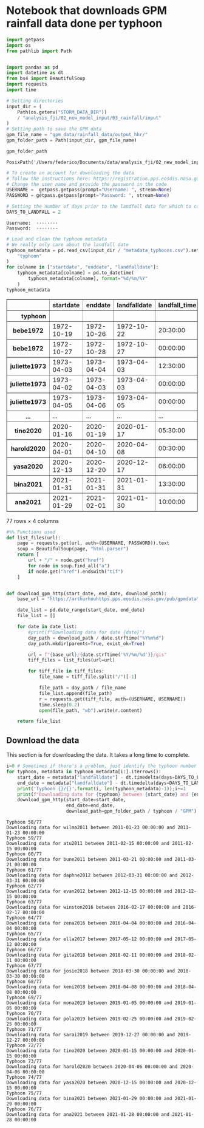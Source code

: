 # Notebook that downloads GPM rainfall data done per typhoon


```python
import getpass
import os
from pathlib import Path


import pandas as pd
import datetime as dt
from bs4 import BeautifulSoup
import requests
import time
```


```python
# Setting directories
input_dir = (
    Path(os.getenv("STORM_DATA_DIR"))
    / "analysis_fji/02_new_model_input/03_rainfall/input"
)
# Setting path to save the GPM data
gpm_file_name = "gpm_data/rainfall_data/output_hhr/"
gpm_folder_path = Path(input_dir, gpm_file_name)
```


```python
gpm_folder_path
```




    PosixPath('/Users/federico/Documents/data/analysis_fji/02_new_model_input/03_rainfall/input/gpm_data/rainfall_data/output_hhr')




```python
# To create an account for downloading the data
# follow the instructions here: https://registration.pps.eosdis.nasa.gov/registration/
# Change the user name and provide the password in the code
USERNAME =  getpass.getpass(prompt="Username: ", stream=None)
PASSWORD = getpass.getpass(prompt="Password: ", stream=None)

# Setting the number of days prior to the landfall data for which to collect data
DAYS_TO_LANDFALL = 2
```

    Username:  ········
    Password:  ········



```python
# Load and clean the typhoon metadata
# We really only care about the landfall date
typhoon_metadata = pd.read_csv(input_dir / "metadata_typhoons.csv").set_index(
    "typhoon"
)
for colname in ["startdate", "enddate", "landfalldate"]:
    typhoon_metadata[colname] = pd.to_datetime(
        typhoon_metadata[colname], format="%d/%m/%Y"
    )
typhoon_metadata
```




<div>
<style scoped>
    .dataframe tbody tr th:only-of-type {
        vertical-align: middle;
    }

    .dataframe tbody tr th {
        vertical-align: top;
    }

    .dataframe thead th {
        text-align: right;
    }
</style>
<table border="1" class="dataframe">
  <thead>
    <tr style="text-align: right;">
      <th></th>
      <th>startdate</th>
      <th>enddate</th>
      <th>landfalldate</th>
      <th>landfall_time</th>
    </tr>
    <tr>
      <th>typhoon</th>
      <th></th>
      <th></th>
      <th></th>
      <th></th>
    </tr>
  </thead>
  <tbody>
    <tr>
      <th>bebe1972</th>
      <td>1972-10-19</td>
      <td>1972-10-26</td>
      <td>1972-10-22</td>
      <td>20:30:00</td>
    </tr>
    <tr>
      <th>bebe1972</th>
      <td>1972-10-27</td>
      <td>1972-10-28</td>
      <td>1972-10-27</td>
      <td>00:00:00</td>
    </tr>
    <tr>
      <th>juliette1973</th>
      <td>1973-04-03</td>
      <td>1973-04-04</td>
      <td>1973-04-03</td>
      <td>12:30:00</td>
    </tr>
    <tr>
      <th>juliette1973</th>
      <td>1973-04-02</td>
      <td>1973-04-03</td>
      <td>1973-04-03</td>
      <td>00:00:00</td>
    </tr>
    <tr>
      <th>juliette1973</th>
      <td>1973-04-05</td>
      <td>1973-04-06</td>
      <td>1973-04-05</td>
      <td>00:00:00</td>
    </tr>
    <tr>
      <th>...</th>
      <td>...</td>
      <td>...</td>
      <td>...</td>
      <td>...</td>
    </tr>
    <tr>
      <th>tino2020</th>
      <td>2020-01-16</td>
      <td>2020-01-19</td>
      <td>2020-01-17</td>
      <td>05:30:00</td>
    </tr>
    <tr>
      <th>harold2020</th>
      <td>2020-04-01</td>
      <td>2020-04-10</td>
      <td>2020-04-08</td>
      <td>00:30:00</td>
    </tr>
    <tr>
      <th>yasa2020</th>
      <td>2020-12-13</td>
      <td>2020-12-20</td>
      <td>2020-12-17</td>
      <td>06:00:00</td>
    </tr>
    <tr>
      <th>bina2021</th>
      <td>2021-01-31</td>
      <td>2021-01-31</td>
      <td>2021-01-31</td>
      <td>13:30:00</td>
    </tr>
    <tr>
      <th>ana2021</th>
      <td>2021-01-29</td>
      <td>2021-02-01</td>
      <td>2021-01-30</td>
      <td>10:00:00</td>
    </tr>
  </tbody>
</table>
<p>77 rows × 4 columns</p>
</div>




```python
#%% Functions used
def list_files(url):
    page = requests.get(url, auth=(USERNAME, PASSWORD)).text
    soup = BeautifulSoup(page, "html.parser")
    return [
        url + "/" + node.get("href")
        for node in soup.find_all("a")
        if node.get("href").endswith("tif")
    ]


def download_gpm_http(start_date, end_date, download_path):
    base_url = "https://arthurhouhttps.pps.eosdis.nasa.gov/pub/gpmdata"

    date_list = pd.date_range(start_date, end_date)
    file_list = []

    for date in date_list:
        #print(f"Downloading data for date {date}")
        day_path = download_path / date.strftime("%Y%m%d")
        day_path.mkdir(parents=True, exist_ok=True)

        url = f"{base_url}/{date.strftime('%Y/%m/%d')}/gis"
        tiff_files = list_files(url=url)

        for tiff_file in tiff_files:
            file_name = tiff_file.split("/")[-1]

            file_path = day_path / file_name
            file_list.append(file_path)
            r = requests.get(tiff_file, auth=(USERNAME, USERNAME))
            time.sleep(0.2)
            open(file_path, "wb").write(r.content)

    return file_list
```

## Download the data

This section is for downloading the data.
It takes a long time to complete.


```python
i=0 # Sometimes if there's a problem, just identify the typhoon number and start downloading again from that.
for typhoon, metadata in typhoon_metadata[i:].iterrows():
    start_date = metadata["landfalldate"] - dt.timedelta(days=DAYS_TO_LANDFALL)
    end_date = metadata["landfalldate"] - dt.timedelta(days=DAYS_TO_LANDFALL)
    print('Typhoon {}/{}'.format(i, len(typhoon_metadata)-1));i+=1
    print(f"Downloading data for {typhoon} between {start_date} and {end_date}")
    download_gpm_http(start_date=start_date,
                      end_date=end_date,
                      download_path=gpm_folder_path / typhoon / "GPM")
```

    Typhoon 58/77
    Downloading data for wilma2011 between 2011-01-23 00:00:00 and 2011-01-23 00:00:00
    Typhoon 59/77
    Downloading data for atu2011 between 2011-02-15 00:00:00 and 2011-02-15 00:00:00
    Typhoon 60/77
    Downloading data for bune2011 between 2011-03-21 00:00:00 and 2011-03-21 00:00:00
    Typhoon 61/77
    Downloading data for daphne2012 between 2012-03-31 00:00:00 and 2012-03-31 00:00:00
    Typhoon 62/77
    Downloading data for evan2012 between 2012-12-15 00:00:00 and 2012-12-15 00:00:00
    Typhoon 63/77
    Downloading data for winston2016 between 2016-02-17 00:00:00 and 2016-02-17 00:00:00
    Typhoon 64/77
    Downloading data for zena2016 between 2016-04-04 00:00:00 and 2016-04-04 00:00:00
    Typhoon 65/77
    Downloading data for ella2017 between 2017-05-12 00:00:00 and 2017-05-12 00:00:00
    Typhoon 66/77
    Downloading data for gita2018 between 2018-02-11 00:00:00 and 2018-02-11 00:00:00
    Typhoon 67/77
    Downloading data for josie2018 between 2018-03-30 00:00:00 and 2018-03-30 00:00:00
    Typhoon 68/77
    Downloading data for keni2018 between 2018-04-08 00:00:00 and 2018-04-08 00:00:00
    Typhoon 69/77
    Downloading data for mona2019 between 2019-01-05 00:00:00 and 2019-01-05 00:00:00
    Typhoon 70/77
    Downloading data for pola2019 between 2019-02-25 00:00:00 and 2019-02-25 00:00:00
    Typhoon 71/77
    Downloading data for sarai2019 between 2019-12-27 00:00:00 and 2019-12-27 00:00:00
    Typhoon 72/77
    Downloading data for tino2020 between 2020-01-15 00:00:00 and 2020-01-15 00:00:00
    Typhoon 73/77
    Downloading data for harold2020 between 2020-04-06 00:00:00 and 2020-04-06 00:00:00
    Typhoon 74/77
    Downloading data for yasa2020 between 2020-12-15 00:00:00 and 2020-12-15 00:00:00
    Typhoon 75/77
    Downloading data for bina2021 between 2021-01-29 00:00:00 and 2021-01-29 00:00:00
    Typhoon 76/77
    Downloading data for ana2021 between 2021-01-28 00:00:00 and 2021-01-28 00:00:00
